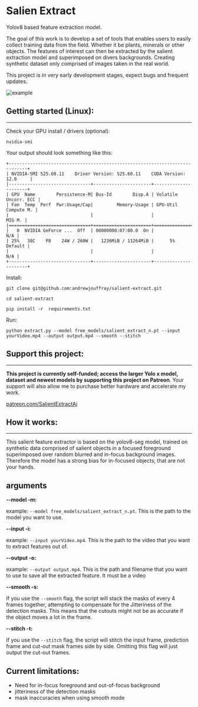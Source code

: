 
# Salien Extract

Yolov8 based feature extraction model. 

The goal of this work is to develop a set of tools that enables users to easily collect training data from the field. Whether it be plants, minerals or other objects. The features of interest can then be extracted by the salient extraction model and superimposed on divers backgrounds. Creating synthetic dataset only comprised of images taken in the real world. 

This project is in very early development stages, expect bugs and frequent updates. 


![example](docs/images/field6.gif)

## Getting started (Linux):
---

Check your GPU install / drivers (optional):

    nvidia-smi

Your output should look something like this:

    +-----------------------------------------------------------------------------+
    | NVIDIA-SMI 525.60.11    Driver Version: 525.60.11    CUDA Version: 12.0     |
    |-------------------------------+----------------------+----------------------+
    | GPU  Name        Persistence-M| Bus-Id        Disp.A | Volatile Uncorr. ECC |
    | Fan  Temp  Perf  Pwr:Usage/Cap|         Memory-Usage | GPU-Util  Compute M. |
    |                               |                      |               MIG M. |
    |===============================+======================+======================|
    |   0  NVIDIA GeForce ...  Off  | 00000000:07:00.0  On |                  N/A |
    | 25%   38C    P8    24W / 260W |   1236MiB / 11264MiB |      5%      Default |
    |                               |                      |                  N/A |
    +-------------------------------+----------------------+----------------------+


Install:

    git clone git@github.com:andrewjouffray/salient-extract.git

    cd salient-extract

    pip install -r  requirements.txt

Run:

    python extract.py --model free_models/salient_extract_n.pt --input yourVideo.mp4 --output output.mp4 --smooth --stitch


## Support this project:
---

**This project is currently self-funded; access the larger Yolo x model, dataset and newest models by supporting this project on Patreon**.
Your support will also allow me to purchase better hardware and accelerate my work. 

[patreon.com/SalientExtractAi](patreon.com/SalientExtractAi)

## How it works:
---
This salient feature extractor is based on the yolov8-seg model, trained on synthetic data comprised of salient objects in a focused foreground superimposed over random blurred and in-focus background images. Therefore the model has a strong bias for in-focused objects, that are not your hands. 

## arguments 

**--model -m:**

example: `--model free_models/salient_extract_n.pt`. This is the path to the model you want to use.

**--input -i:**

example: `--input yourVideo.mp4`. This is the path to the video that you want to extract features out of.

**--output -o:**

example: `--output output.mp4`. This is the path and filename that you want to use to save all the extracted feature. It must be a video 

**--smooth -s:**

If you use the `--smooth` flag, the script will stack the masks of every 4 frames together, attempting to compensate for the Jitteriness of the detection masks. This means that the cutouts might not be as accurate if the object moves a lot in the frame. 

**--stitch -t:**

If you use the `--stitch` flag, the script will stitch the input frame, prediction frame and cut-out mask frames side by side. Omitting this flag will just output the cut-out frames. 

## Current limitations:

- Need for in-focus foreground and out-of-focus background
- jitteriness of the detection masks
- mask inaccuracies when using smooth mode


